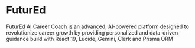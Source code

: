 # FuturEd
FuturEd AI Career Coach is an advanced, AI-powered platform designed to revolutionize career growth by providing personalized and data-driven guidance build with React 19, Lucide, Gemini, Clerk and Prisma ORM
